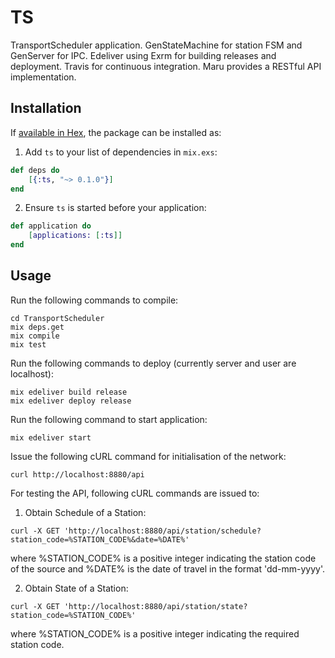 # TS

TransportScheduler application.
GenStateMachine for station FSM and GenServer for IPC.
Edeliver using Exrm for building releases and deployment.
Travis for continuous integration.
Maru provides a RESTful API implementation.

## Installation

If [available in Hex](https://hex.pm/docs/publish), the package can be installed as:

1. Add `ts` to your list of dependencies in `mix.exs`:

```elixir
def deps do
	[{:ts, "~> 0.1.0"}]
end
```

2. Ensure `ts` is started before your application:

```elixir
def application do
	[applications: [:ts]]
end
```

## Usage

Run the following commands to compile:
```
cd TransportScheduler
mix deps.get
mix compile
mix test
```

Run the following commands to deploy (currently server and user are localhost):   
```
mix edeliver build release
mix edeliver deploy release
```

Run the following command to start application:   
```
mix edeliver start
```

Issue the following cURL command for initialisation of the network:
```
curl http://localhost:8880/api
```

For testing the API, following cURL commands are issued to:

1. Obtain Schedule of a Station:  
```
curl -X GET 'http://localhost:8880/api/station/schedule?station_code=%STATION_CODE%&date=%DATE%'
```  
where %STATION_CODE% is a positive integer indicating the station code of the source and %DATE% is the date of travel in the format 'dd-mm-yyyy'.

2. Obtain State of a Station:  
```
curl -X GET 'http://localhost:8880/api/station/state?station_code=%STATION_CODE%'
```  
where %STATION_CODE% is a positive integer indicating the required station code.
